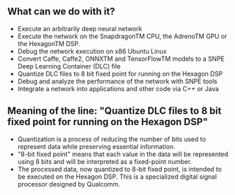 ## What can we do with it?

* Execute an arbitrarily deep neural network
* Execute the network on the SnapdragonTM CPU, the AdrenoTM GPU or the HexagonTM DSP.
* Debug the network execution on x86 Ubuntu Linux
* Convert Caffe, Caffe2, ONNXTM and TensorFlowTM models to a SNPE Deep Learning Container (DLC) file
* Quantize DLC files to 8 bit fixed point for running on the Hexagon DSP
* Debug and analyze the performance of the network with SNPE tools
* Integrate a network into applications and other code via C++ or Java

## Meaning of the line: "Quantize DLC files to 8 bit fixed point for running on the Hexagon DSP"
* Quantization is a process of reducing the number of bits used to represent data while preserving essential information.
*  "8-bit fixed point" means that each value in the data will be represented using 8 bits and will be interpreted as a fixed-point number.
*  The processed data, now quantized to 8-bit fixed point, is intended to be executed on the Hexagon DSP. This is a specialized digital signal processor designed by Qualcomm.

